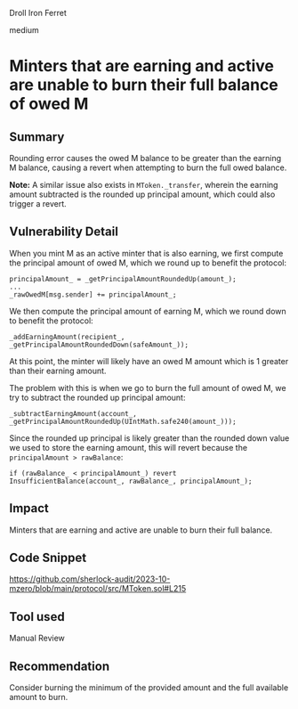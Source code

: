 Droll Iron Ferret

medium

# Minters that are earning and active are unable to burn their full balance of owed M

## Summary

Rounding error causes the owed M balance to be greater than the earning M balance, causing a revert when attempting to burn the full owed balance.

**Note:** A similar issue also exists in `MToken._transfer`, wherein the earning amount subtracted is the rounded up principal amount, which could also trigger a revert.

## Vulnerability Detail

When you mint M as an active minter that is also earning, we first compute the principal amount of owed M, which we round up to benefit the protocol:

```solidity
principalAmount_ = _getPrincipalAmountRoundedUp(amount_);
...
_rawOwedM[msg.sender] += principalAmount_;
```

We then compute the principal amount of earning M, which we round down to benefit the protocol:

```solidity
_addEarningAmount(recipient_, _getPrincipalAmountRoundedDown(safeAmount_));
```

At this point, the minter will likely have an owed M amount which is 1 greater than their earning amount.

The problem with this is when we go to burn the full amount of owed M, we try to subtract the rounded up principal amount:

```solidity
_subtractEarningAmount(account_, _getPrincipalAmountRoundedUp(UIntMath.safe240(amount_)));
```

Since the rounded up principal is likely greater than the rounded down value we used to store the earning amount, this will revert because the `principalAmount > rawBalance`:

```solidity
if (rawBalance_ < principalAmount_) revert InsufficientBalance(account_, rawBalance_, principalAmount_);
```

## Impact

Minters that are earning and active are unable to burn their full balance.

## Code Snippet

https://github.com/sherlock-audit/2023-10-mzero/blob/main/protocol/src/MToken.sol#L215

## Tool used

Manual Review

## Recommendation

Consider burning the minimum of the provided amount and the full available amount to burn.